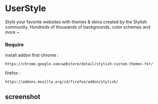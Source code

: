 # UserStyle
Style your favorite websites with themes & skins created by the Stylish community. Hundreds of thousands of backgrounds, color schemes and more ~

### Require
install addon first
chrome  :
```
https://chrome.google.com/webstore/detail/stylish-custom-themes-for/
```
firefox :
```
https://addons.mozilla.org/id/firefox/addon/stylish/
```


## screenshot
